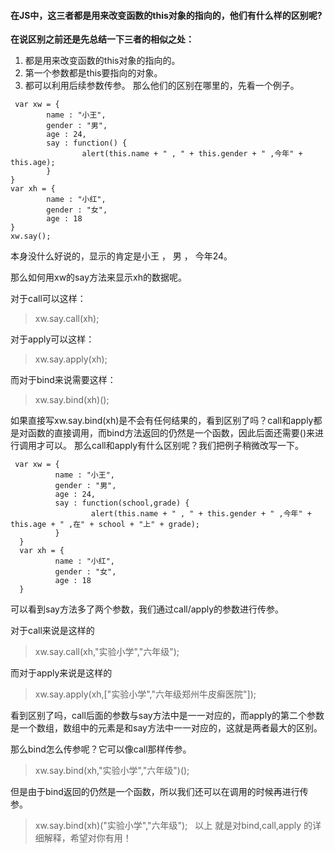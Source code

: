 #### 在JS中，这三者都是用来改变函数的this对象的指向的，他们有什么样的区别呢?

**在说区别之前还是先总结一下三者的相似之处：**

1. 都是用来改变函数的this对象的指向的。
2. 第一个参数都是this要指向的对象。
3. 都可以利用后续参数传参。
那么他们的区别在哪里的，先看一个例子。
```
 var xw = {
        name : "小王",
        gender : "男",
        age : 24,
        say : function() {
                alert(this.name + " , " + this.gender + " ,今年" + this.age);                                
        }
}
var xh = {
        name : "小红",
        gender : "女",
        age : 18
}
xw.say();
```
本身没什么好说的，显示的肯定是小王 ， 男 ， 今年24。

那么如何用xw的say方法来显示xh的数据呢。

对于call可以这样：

> xw.say.call(xh);

对于apply可以这样：

> xw.say.apply(xh);

而对于bind来说需要这样：

> xw.say.bind(xh)();

如果直接写xw.say.bind(xh)是不会有任何结果的，看到区别了吗？call和apply都是对函数的直接调用，而bind方法返回的仍然是一个函数，因此后面还需要()来进行调用才可以。
那么call和apply有什么区别呢？我们把例子稍微改写一下。

```
 var xw = {
          name : "小王",
          gender : "男",
          age : 24,
          say : function(school,grade) {
                  alert(this.name + " , " + this.gender + " ,今年" + this.age + " ,在" + school + "上" + grade);                                
          }
  }
  var xh = {
          name : "小红",
          gender : "女",
          age : 18
  }
```

可以看到say方法多了两个参数，我们通过call/apply的参数进行传参。

对于call来说是这样的

> xw.say.call(xh,"实验小学","六年级");       

而对于apply来说是这样的

> xw.say.apply(xh,["实验小学","六年级郑州牛皮癣医院"]);

看到区别了吗，call后面的参数与say方法中是一一对应的，而apply的第二个参数是一个数组，数组中的元素是和say方法中一一对应的，这就是两者最大的区别。

那么bind怎么传参呢？它可以像call那样传参。

> xw.say.bind(xh,"实验小学","六年级")();

但是由于bind返回的仍然是一个函数，所以我们还可以在调用的时候再进行传参。

> xw.say.bind(xh)("实验小学","六年级");
 
以上 就是对bind,call,apply 的详细解释，希望对你有用！
